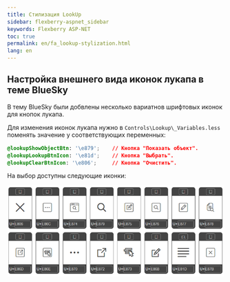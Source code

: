 ```yaml
---
title: Стилизация LookUp
sidebar: flexberry-aspnet_sidebar
keywords: Flexberry ASP-NET
toc: true
permalink: en/fa_lookup-stylization.html
lang: en
---
```


## Настройка внешнего вида иконок лукапа в теме BlueSky

В тему BlueSky были добвлены несколько вариатнов шрифтовых иконок для кнопок лукапа.

Для изменения иконок лукапа нужно в `Controls\Lookup\_Variables.less` поменять значение у соответствующих переменных:

```css
@lookupShowObjectBtn: '\e879';    // Кнопка "Показать объект".
@lookupLookupBtnIcon: '\e81d';    // Кнопка "Выбрать".
@lookupClearBtnIcon: '\e806';     // Кнопка "Очистить".
```

На выбор доступны следующие иконки:

![](/images/pages/products/flexberry-aspnet/themes/lookup-icons.png)
